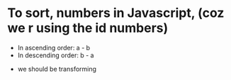 # To sort, numbers in Javascript, (coz we r using the id numbers)

- In ascending order: a - b
- In descending order: b - a

* we should be transforming